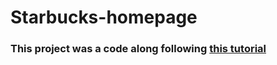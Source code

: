 # Starbucks-homepage

### This project was a code along following [this tutorial](https://www.youtube.com/watch?v=x_n2FGNsm0o)